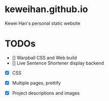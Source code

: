 # keweihan.github.io

Kewei Han's personal static website

# TODOs
- [] Warpball CSS and Web build
- [] Live Sentence Shortener display backend
- [x] CSS
- [x] Multiple pages, prettify
- [x] Project descriptions and images

